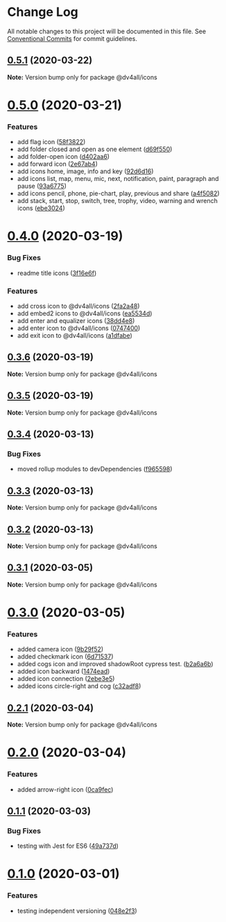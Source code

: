 # Change Log

All notable changes to this project will be documented in this file.
See [Conventional Commits](https://conventionalcommits.org) for commit guidelines.

## [0.5.1](https://github.com/dmijatovic/dv4all-wcp-lerna/compare/@dv4all/icons@0.5.0...@dv4all/icons@0.5.1) (2020-03-22)

**Note:** Version bump only for package @dv4all/icons





# [0.5.0](https://github.com/dmijatovic/dv4all-wcp/compare/@dv4all/icons@0.4.0...@dv4all/icons@0.5.0) (2020-03-21)

### Features

- add flag icon ([58f3822](https://github.com/dmijatovic/dv4all-wcp/commit/58f3822b987136bca2dc3c09078e94097f5034ac))
- add folder closed and open as one element ([d69f550](https://github.com/dmijatovic/dv4all-wcp/commit/d69f55056655b04cadc593de07b6cc8bc992a2fd))
- add folder-open icon ([d402aa6](https://github.com/dmijatovic/dv4all-wcp/commit/d402aa61defa5f83cdef2f3660e36f3a839b29ab))
- add forward icon ([2e67ab4](https://github.com/dmijatovic/dv4all-wcp/commit/2e67ab4ed962b770f0b04f1769d169509251dac3))
- add icons home, image, info and key ([92d6d16](https://github.com/dmijatovic/dv4all-wcp/commit/92d6d161984e9f4725e0e270f441af2c3a4fc2c6))
- add icons list, map, menu, mic, next, notification, paint, paragraph and pause ([93a6775](https://github.com/dmijatovic/dv4all-wcp/commit/93a67753becca28368d244529cb98ca83a27021c))
- add icons pencil, phone, pie-chart, play, previous and share ([a4f5082](https://github.com/dmijatovic/dv4all-wcp/commit/a4f50823ca3fa93b2e4bb104818e3423e5705409))
- add stack, start, stop, switch, tree, trophy, video, warning and wrench icons ([ebe3024](https://github.com/dmijatovic/dv4all-wcp/commit/ebe3024678bc5accdc5c2862cf9bb7dfa1d21f1c))

# [0.4.0](https://github.com/dmijatovic/dv4all-wcp/compare/@dv4all/icons@0.3.6...@dv4all/icons@0.4.0) (2020-03-19)

### Bug Fixes

- readme title icons ([3f16e6f](https://github.com/dmijatovic/dv4all-wcp/commit/3f16e6f4172ec72e2a41c73edd733fdcdb941176))

### Features

- add cross icon to @dv4all/icons ([2fa2a48](https://github.com/dmijatovic/dv4all-wcp/commit/2fa2a48a26b8bb017cc0ae63d49bb84077d26d69))
- add embed2 icons to @dv4all/icons ([ea5534d](https://github.com/dmijatovic/dv4all-wcp/commit/ea5534d30e40f6a44aa06415227b6b32fd433af6))
- add enter and equalizer icons ([38dd4e8](https://github.com/dmijatovic/dv4all-wcp/commit/38dd4e8cab0ea1c2cd1a3cfb0d767f62cf85bf2c))
- add enter icon to @dv4all/icons ([0747400](https://github.com/dmijatovic/dv4all-wcp/commit/074740090cd8de7c788854efb85f3cb35de6ba4b))
- add exit icon to @dv4all/icons ([a1dfabe](https://github.com/dmijatovic/dv4all-wcp/commit/a1dfabe5a45b5416ef72e5a31f670532b399e353))

## [0.3.6](https://github.com/dmijatovic/dv4all-wcp/compare/@dv4all/icons@0.3.5...@dv4all/icons@0.3.6) (2020-03-19)

**Note:** Version bump only for package @dv4all/icons

## [0.3.5](https://github.com/dmijatovic/dv4all-wcp/compare/@dv4all/icons@0.3.4...@dv4all/icons@0.3.5) (2020-03-19)

**Note:** Version bump only for package @dv4all/icons

## [0.3.4](https://github.com/dmijatovic/dv4all-wcp/compare/@dv4all/icons@0.3.3...@dv4all/icons@0.3.4) (2020-03-13)

### Bug Fixes

- moved rollup modules to devDependencies ([f965598](https://github.com/dmijatovic/dv4all-wcp/commit/f965598c3c3587b393dfb57b6e05e2b8326a77d5))

## [0.3.3](https://github.com/dmijatovic/dv4all-wcp/compare/@dv4all/icons@0.3.2...@dv4all/icons@0.3.3) (2020-03-13)

**Note:** Version bump only for package @dv4all/icons

## [0.3.2](https://github.com/dmijatovic/dv4all-wcp/compare/@dv4all/icons@0.3.1...@dv4all/icons@0.3.2) (2020-03-13)

**Note:** Version bump only for package @dv4all/icons

## [0.3.1](https://github.com/dmijatovic/dv4all-wcp/compare/@dv4all/icons@0.3.0...@dv4all/icons@0.3.1) (2020-03-05)

**Note:** Version bump only for package @dv4all/icons

# [0.3.0](https://github.com/dmijatovic/dv4all-wcp/compare/@dv4all/icons@0.2.1...@dv4all/icons@0.3.0) (2020-03-05)

### Features

- added camera icon ([9b29f52](https://github.com/dmijatovic/dv4all-wcp/commit/9b29f5209d104845de5f370410e0a42a4e9bc335))
- added checkmark icon ([6d71537](https://github.com/dmijatovic/dv4all-wcp/commit/6d71537d68d575d185588279fb17713bae5cf2d6))
- added cogs icon and improved shadowRoot cypress test. ([b2a6a6b](https://github.com/dmijatovic/dv4all-wcp/commit/b2a6a6b766aeea6cc97263cbe8174ccc2f906357))
- added icon backward ([1474ead](https://github.com/dmijatovic/dv4all-wcp/commit/1474eade14dbcef7e32ae48b94b819248fef38ec))
- added icon connection ([2ebe3e5](https://github.com/dmijatovic/dv4all-wcp/commit/2ebe3e5a27894927c9277b51210871c55582d32a))
- added icons circle-right and cog ([c32adf8](https://github.com/dmijatovic/dv4all-wcp/commit/c32adf8045e0051449f3003abe5f1615999c0755))

## [0.2.1](https://github.com/dmijatovic/dv4all-wcp/compare/@dv4all/icons@0.2.0...@dv4all/icons@0.2.1) (2020-03-04)

**Note:** Version bump only for package @dv4all/icons

# [0.2.0](https://github.com/dmijatovic/dv4all-wcp/compare/@dv4all/icons@0.1.3...@dv4all/icons@0.2.0) (2020-03-04)

### Features

- added arrow-right icon ([0ca9fec](https://github.com/dmijatovic/dv4all-wcp/commit/0ca9fec6b170bd9a6263348a635025565bc8dab9))

## [0.1.1](https://github.com/dmijatovic/dv4all-wcp/compare/@dv4all/icons@0.1.0...@dv4all/icons@0.1.1) (2020-03-03)

### Bug Fixes

- testing with Jest for ES6 ([49a737d](https://github.com/dmijatovic/dv4all-wcp/commit/49a737d5d8dd4dbc40a7108fc33b8642a9e6ed61))

# [0.1.0](https://github.com/dmijatovic/dv4all-wcp/compare/@dv4all/icons@0.0.2...@dv4all/icons@0.1.0) (2020-03-01)

### Features

- testing independent versioning ([048e2f3](https://github.com/dmijatovic/dv4all-wcp/commit/048e2f30ff60587dc97793012c7a928522ded136))
